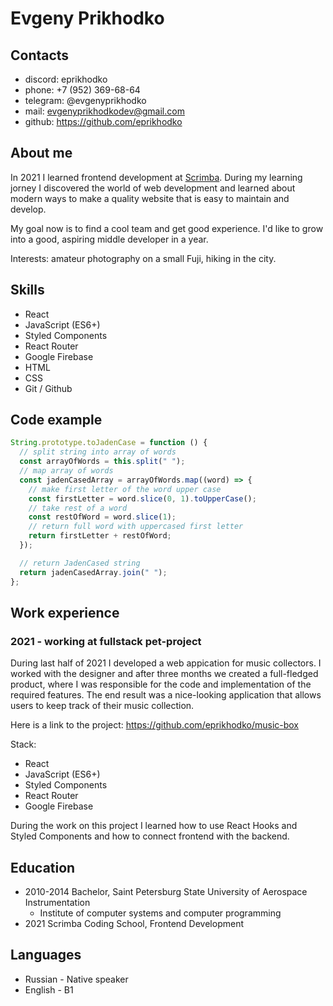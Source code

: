 # Evgeny Prikhodko

## Contacts

- discord: eprikhodko
- phone: +7 (952) 369-68-64
- telegram: @evgenyprikhodko
- mail: evgenyprikhodkodev@gmail.com
- github: https://github.com/eprikhodko

## About me

In 2021 I learned frontend development at [Scrimba](https://scrimba.com/). During my learning jorney I discovered the world of web development and learned about modern ways to make a quality website that is easy to maintain and develop.

My goal now is to find a cool team and get good experience. I'd like to grow into a good, aspiring middle developer in a year.

Interests: amateur photography on a small Fuji, hiking in the city.

## Skills

- React
- JavaScript (ES6+)
- Styled Components
- React Router
- Google Firebase
- HTML
- CSS
- Git / Github

## Code example

```javascript
String.prototype.toJadenCase = function () {
  // split string into array of words
  const arrayOfWords = this.split(" ");
  // map array of words
  const jadenCasedArray = arrayOfWords.map((word) => {
    // make first letter of the word upper case
    const firstLetter = word.slice(0, 1).toUpperCase();
    // take rest of a word
    const restOfWord = word.slice(1);
    // return full word with uppercased first letter
    return firstLetter + restOfWord;
  });

  // return JadenCased string
  return jadenCasedArray.join(" ");
};
```

## Work experience

### 2021 - working at fullstack pet-project

During last half of 2021 I developed a web appication for music collectors. I worked with the designer and after three months we created a full-fledged product, where I was responsible for the code and implementation of the required features. The end result was a nice-looking application that allows users to keep track of their music collection.

Here is a link to the project: https://github.com/eprikhodko/music-box

Stack:

- React
- JavaScript (ES6+)
- Styled Components
- React Router
- Google Firebase

During the work on this project I learned how to use React Hooks and Styled Components and how to connect frontend with the backend.

## Education

- 2010-2014 Bachelor, Saint Petersburg State University of Aerospace Instrumentation
  - Institute of computer systems and computer programming
- 2021 Scrimba Coding School, Frontend Development

## Languages

- Russian - Native speaker
- English - B1
